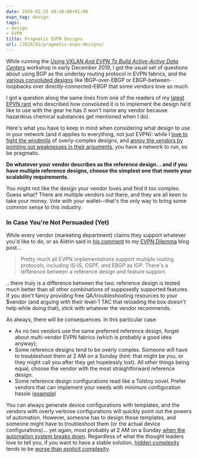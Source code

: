 ```yaml
---
date: 2020-02-25 08:48:00+01:00
evpn_tag: design
tags:
- design
- EVPN
title: Pragmatic EVPN Designs
url: /2020/02/pragmatic-evpn-designs/
---
```

While running the *[Using VXLAN And EVPN To Build Active-Active Data Centers](https://www.ipspace.net/Using_VXLAN_And_EVPN_To_Build_Active-Active_Data_Centers)* workshop in early December 2019, I got the usual set of questions about using BGP as the underlay routing protocol in EVPN fabrics, and the [various convoluted designs](https://www.ipspace.net/Data_Center_BGP/BGP_in_EVPN-Based_Data_Center_Fabrics) like IBGP-over-EBGP or EBGP-between-loopbacks over directly-connected-EBGP that some vendors love so much.

I got a question along the same lines from one of the readers of my [latest EPVN rant](/2020/02/the-evpnbgp-saga-continues/) who described how convoluted it is to implement the design he'd like to use with the gear he has (I won't name any vendor because hazardous chemical substances get mentioned when I do).
<!--more-->
Here's what you have to keep in mind when considering what design to use in your network (and it applies to everything, not just EVPN): while I [love to fight the windmills](/2019/04/dont-sugarcoat-challenges-you-have/) of overly-complex designs, and [annoy the vendors by pointing out weaknesses in their arguments](/2020/02/the-evpnbgp-saga-continues/), you have a network to run, so be pragmatic.

**Do whatever your vendor describes as the reference design... and if you have multiple reference designs, choose the simplest one that meets your scalability requirements.**

You might not like the design your vendor loves and find it too complex. Guess what? There are multiple vendors out there, and they are all keen to take your money. Vote with your wallet—that's the only way to bring some common sense to this industry.

### In Case You're Not Persuaded (Yet)

While every vendor (marketing department) claims they support whatever you'd like to do, or as Aldrin said in [his comment](/2019/11/the-evpn-dilemma/#c831176054126186737) to my [EVPN Dilemma](/2019/11/the-evpn-dilemma/) blog post...

> Pretty much all EVPN implementations support multiple routing protocols, including IS-IS, OSPF, and EBGP as IGP. There's a difference between a reference design and feature support.

.. there truly is a difference between the two: reference design is tested much better than all other combinations of supposedly supported features. If you don't fancy providing free QA/troubleshooting resources to your \$vendor (and arguing with their level-1 TAC that reloading the box doesn't help while doing that), stick with whatever the vendor recommends.

As always, there will be consequences. In this particular case:

-   As no two vendors use the same preferred reference design, forget about multi-vendor EVPN fabrics (which is probably a good idea anyway);
-   Some reference designs tend to be overly complex. Someone will have to troubleshoot them at 2 AM on a Sunday (hint: that might be you, or they might call you after they get hopelessly lost). All other things being equal, choose the vendor with the most straightforward reference design.
-   Some reference design configurations read like a Tolstoy novel. Prefer vendors that can implement your needs with minimum configuration hassle ([example](/2019/10/auto-mlag-and-auto-bgp-in-cumulus-linux/))

You can always generate device configurations with templates, and the vendors with overly verbose configurations will quickly point out the powers of automation. However, someone has to design those templates, and someone might have to troubleshoot them (or the actual device configurations)... yet again, most probably at 2 AM on a Sunday [when the automation system breaks down](/2018/02/big-red-button-for-network-automation/). Regardless of what the thought leaders love to tell you, if you want to have a stable solution, [hidden complexity](/2015/11/can-you-afford-to-reformat-your-data/) tends to be [worse than explicit complexity](/2018/02/how-self-sufficient-do-you-want-to-be/).

